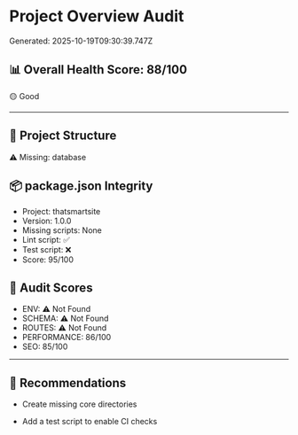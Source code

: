 # Project Overview Audit
Generated: 2025-10-19T09:30:39.747Z

## 📊 Overall Health Score: 88/100
🟡 Good

---

## 🧱 Project Structure
⚠️ Missing: database

## 📦 package.json Integrity
- Project: thatsmartsite
- Version: 1.0.0
- Missing scripts: None
- Lint script: ✅
- Test script: ❌
- Score: 95/100

## 🧩 Audit Scores
- ENV: ⚠️ Not Found
- SCHEMA: ⚠️ Not Found
- ROUTES: ⚠️ Not Found
- PERFORMANCE: 86/100
- SEO: 85/100

---

## 🎯 Recommendations
- Create missing core directories



- Add a test script to enable CI checks



